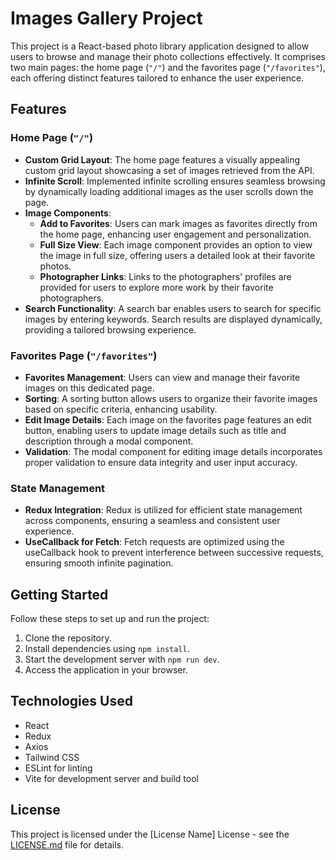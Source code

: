 # Images Gallery Project

This project is a React-based photo library application designed to allow users to browse and manage their photo collections effectively. It comprises two main pages: the home page (`"/"`) and the favorites page (`"/favorites"`), each offering distinct features tailored to enhance the user experience.

## Features

### Home Page (`"/"`)

- **Custom Grid Layout**: The home page features a visually appealing custom grid layout showcasing a set of images retrieved from the API.
- **Infinite Scroll**: Implemented infinite scrolling ensures seamless browsing by dynamically loading additional images as the user scrolls down the page.
- **Image Components**:
  - **Add to Favorites**: Users can mark images as favorites directly from the home page, enhancing user engagement and personalization.
  - **Full Size View**: Each image component provides an option to view the image in full size, offering users a detailed look at their favorite photos.
  - **Photographer Links**: Links to the photographers' profiles are provided for users to explore more work by their favorite photographers.
- **Search Functionality**: A search bar enables users to search for specific images by entering keywords. Search results are displayed dynamically, providing a tailored browsing experience.

### Favorites Page (`"/favorites"`)

- **Favorites Management**: Users can view and manage their favorite images on this dedicated page.
- **Sorting**: A sorting button allows users to organize their favorite images based on specific criteria, enhancing usability.
- **Edit Image Details**: Each image on the favorites page features an edit button, enabling users to update image details such as title and description through a modal component.
- **Validation**: The modal component for editing image details incorporates proper validation to ensure data integrity and user input accuracy.

### State Management

- **Redux Integration**: Redux is utilized for efficient state management across components, ensuring a seamless and consistent user experience.
- **UseCallback for Fetch**: Fetch requests are optimized using the useCallback hook to prevent interference between successive requests, ensuring smooth infinite pagination.

## Getting Started

Follow these steps to set up and run the project:

1. Clone the repository.
2. Install dependencies using `npm install`.
3. Start the development server with `npm run dev`.
4. Access the application in your browser.

## Technologies Used

- React
- Redux
- Axios
- Tailwind CSS
- ESLint for linting
- Vite for development server and build tool

## License

This project is licensed under the [License Name] License - see the [LICENSE.md](LICENSE.md) file for details.
